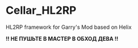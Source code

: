 # Cellar_HL2RP
HL2RP framework for Garry's Mod based on Helix

**!! НЕ ПУШЬТЕ В МАСТЕР В ОБХОД ДЕВА !!**
